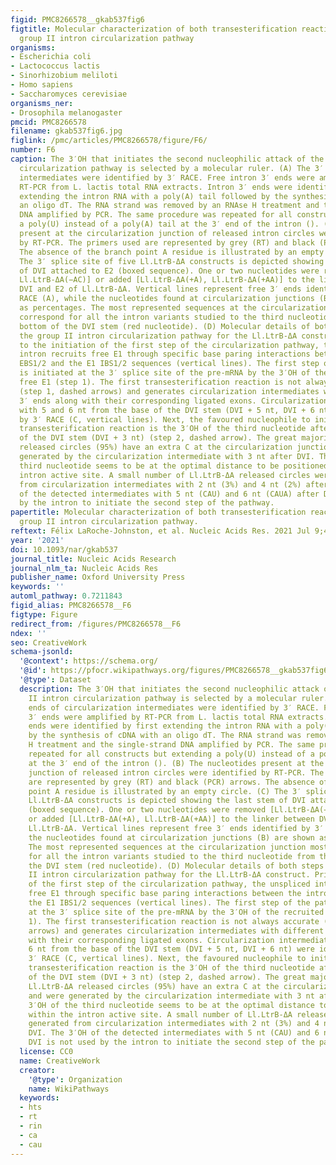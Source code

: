 ```yaml
---
figid: PMC8266578__gkab537fig6
figtitle: Molecular characterization of both transesterification reactions of the
  group II intron circularization pathway
organisms:
- Escherichia coli
- Lactococcus lactis
- Sinorhizobium meliloti
- Homo sapiens
- Saccharomyces cerevisiae
organisms_ner:
- Drosophila melanogaster
pmcid: PMC8266578
filename: gkab537fig6.jpg
figlink: /pmc/articles/PMC8266578/figure/F6/
number: F6
caption: The 3′OH that initiates the second nucleophilic attack of the group II intron
  circularization pathway is selected by a molecular ruler. (A) The 3′ ends of circularization
  intermediates were identified by 3′ RACE. Free intron 3′ ends were amplified by
  RT-PCR from L. lactis total RNA extracts. Intron 3′ ends were identified by first
  extending the intron RNA with a poly(A) tail followed by the synthesis of cDNA with
  an oligo dT. The RNA strand was removed by an RNAse H treatment and the single-strand
  DNA amplified by PCR. The same procedure was repeated for all constructs but extending
  a poly(U) instead of a poly(A) tail at the 3′ end of the intron (). (B) The nucleotides
  present at the circularization junction of released intron circles were identified
  by RT-PCR. The primers used are represented by grey (RT) and black (PCR) arrows.
  The absence of the branch point A residue is illustrated by an empty circle. (C)
  The 3′ splice site of five Ll.LtrB-ΔA constructs is depicted showing the last stem
  of DVI attached to E2 (boxed sequence). One or two nucleotides were removed [Ll.LtrB-ΔA(−A),
  Ll.LtrB-ΔA(−AC)] or added [Ll.LtrB-ΔA(+A), Ll.LtrB-ΔA(+AA)] to the linker between
  DVI and E2 of Ll.LtrB-ΔA. Vertical lines represent free 3′ ends identified by 3′
  RACE (A), while the nucleotides found at circularization junctions (B) are shown
  as percentages. The most represented sequences at the circularization junction mostly
  correspond for all the intron variants studied to the third nucleotide from the
  bottom of the DVI stem (red nucleotide). (D) Molecular details of both steps of
  the group II intron circularization pathway for the Ll.LtrB-ΔA construct. Prior
  to the initiation of the first step of the circularization pathway, the unspliced
  intron recruits free E1 through specific base paring interactions between the intron
  EBS1/2 and the E1 IBS1/2 sequences (vertical lines). The first step of the pathway
  is initiated at the 3′ splice site of the pre-mRNA by the 3′OH of the recruited
  free E1 (step 1). The first transesterification reaction is not always accurate
  (step 1, dashed arrows) and generates circularization intermediates with different
  3′ ends along with their corresponding ligated exons. Circularization intermediates
  with 5 and 6 nt from the base of the DVI stem (DVI + 5 nt, DVI + 6 nt) were identified
  by 3′ RACE (C, vertical lines). Next, the favoured nucleophile to initiate the second
  transesterification reaction is the 3′OH of the third nucleotide after the base
  of the DVI stem (DVI + 3 nt) (step 2, dashed arrow). The great majority of the Ll.LtrB-ΔA
  released circles (95%) have an extra C at the circularization junction and were
  generated by the circularization intermediate with 3 nt after DVI. The 3′OH of the
  third nucleotide seems to be at the optimal distance to be positioned within the
  intron active site. A small number of Ll.LtrB-ΔA released circles were generated
  from circularization intermediates with 2 nt (3%) and 4 nt (2%) after DVI. The 3′OH
  of the detected intermediates with 5 nt (CAU) and 6 nt (CAUA) after DVI is not used
  by the intron to initiate the second step of the pathway.
papertitle: Molecular characterization of both transesterification reactions of the
  group II intron circularization pathway.
reftext: Félix LaRoche-Johnston, et al. Nucleic Acids Res. 2021 Jul 9;49(12):6996-7010.
year: '2021'
doi: 10.1093/nar/gkab537
journal_title: Nucleic Acids Research
journal_nlm_ta: Nucleic Acids Res
publisher_name: Oxford University Press
keywords: ''
automl_pathway: 0.7211843
figid_alias: PMC8266578__F6
figtype: Figure
redirect_from: /figures/PMC8266578__F6
ndex: ''
seo: CreativeWork
schema-jsonld:
  '@context': https://schema.org/
  '@id': https://pfocr.wikipathways.org/figures/PMC8266578__gkab537fig6.html
  '@type': Dataset
  description: The 3′OH that initiates the second nucleophilic attack of the group
    II intron circularization pathway is selected by a molecular ruler. (A) The 3′
    ends of circularization intermediates were identified by 3′ RACE. Free intron
    3′ ends were amplified by RT-PCR from L. lactis total RNA extracts. Intron 3′
    ends were identified by first extending the intron RNA with a poly(A) tail followed
    by the synthesis of cDNA with an oligo dT. The RNA strand was removed by an RNAse
    H treatment and the single-strand DNA amplified by PCR. The same procedure was
    repeated for all constructs but extending a poly(U) instead of a poly(A) tail
    at the 3′ end of the intron (). (B) The nucleotides present at the circularization
    junction of released intron circles were identified by RT-PCR. The primers used
    are represented by grey (RT) and black (PCR) arrows. The absence of the branch
    point A residue is illustrated by an empty circle. (C) The 3′ splice site of five
    Ll.LtrB-ΔA constructs is depicted showing the last stem of DVI attached to E2
    (boxed sequence). One or two nucleotides were removed [Ll.LtrB-ΔA(−A), Ll.LtrB-ΔA(−AC)]
    or added [Ll.LtrB-ΔA(+A), Ll.LtrB-ΔA(+AA)] to the linker between DVI and E2 of
    Ll.LtrB-ΔA. Vertical lines represent free 3′ ends identified by 3′ RACE (A), while
    the nucleotides found at circularization junctions (B) are shown as percentages.
    The most represented sequences at the circularization junction mostly correspond
    for all the intron variants studied to the third nucleotide from the bottom of
    the DVI stem (red nucleotide). (D) Molecular details of both steps of the group
    II intron circularization pathway for the Ll.LtrB-ΔA construct. Prior to the initiation
    of the first step of the circularization pathway, the unspliced intron recruits
    free E1 through specific base paring interactions between the intron EBS1/2 and
    the E1 IBS1/2 sequences (vertical lines). The first step of the pathway is initiated
    at the 3′ splice site of the pre-mRNA by the 3′OH of the recruited free E1 (step
    1). The first transesterification reaction is not always accurate (step 1, dashed
    arrows) and generates circularization intermediates with different 3′ ends along
    with their corresponding ligated exons. Circularization intermediates with 5 and
    6 nt from the base of the DVI stem (DVI + 5 nt, DVI + 6 nt) were identified by
    3′ RACE (C, vertical lines). Next, the favoured nucleophile to initiate the second
    transesterification reaction is the 3′OH of the third nucleotide after the base
    of the DVI stem (DVI + 3 nt) (step 2, dashed arrow). The great majority of the
    Ll.LtrB-ΔA released circles (95%) have an extra C at the circularization junction
    and were generated by the circularization intermediate with 3 nt after DVI. The
    3′OH of the third nucleotide seems to be at the optimal distance to be positioned
    within the intron active site. A small number of Ll.LtrB-ΔA released circles were
    generated from circularization intermediates with 2 nt (3%) and 4 nt (2%) after
    DVI. The 3′OH of the detected intermediates with 5 nt (CAU) and 6 nt (CAUA) after
    DVI is not used by the intron to initiate the second step of the pathway.
  license: CC0
  name: CreativeWork
  creator:
    '@type': Organization
    name: WikiPathways
  keywords:
  - hts
  - rt
  - rin
  - ca
  - cau
---
```

